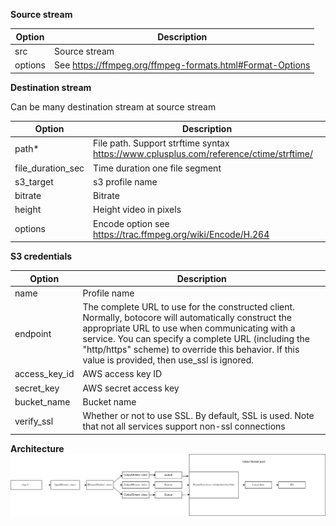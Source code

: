 **Source stream**   

| Option      | Description |   
| ----------- | ----------- |   
| src         | Source stream |
| options     | See https://ffmpeg.org/ffmpeg-formats.html#Format-Options          |

**Destination stream**   

Can be many destination stream at source stream

| Option      | Description |
| ----------- | ----------- |
| path*      | File path. Support strftime syntax https://www.cplusplus.com/reference/ctime/strftime/       |
| file_duration_sec   | Time duration one file segment |
| s3_target | s3 profile name |
| bitrate |  Bitrate |
| height | Height video in pixels |
| options | Encode option see https://trac.ffmpeg.org/wiki/Encode/H.264 |

**S3 credentials**  

| Option      | Description |
| ----------- | ----------- |
| name  | Profile name |
| endpoint  | The complete URL to use for the constructed client. Normally, botocore will automatically construct the appropriate URL to use when communicating with a service. You can specify a complete URL (including the "http/https" scheme) to override this behavior. If this value is provided, then use_ssl is ignored. |
| access_key_id  | AWS access key ID |
| secret_key  | AWS secret access key |
| bucket_name  | Bucket name |
| verify_ssl  | Whether or not to use SSL. By default, SSL is used. Note that not all services support non-ssl connections |

**Architecture**  
![](readme_1.jpg "")